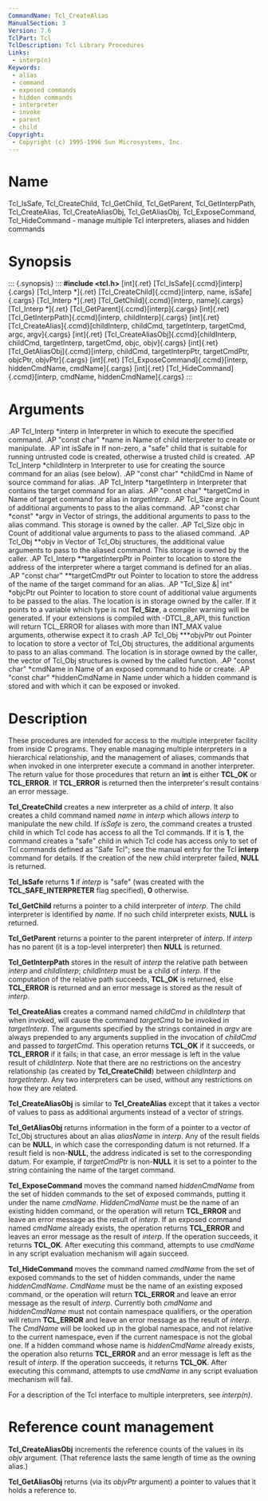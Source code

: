 ```yaml
---
CommandName: Tcl_CreateAlias
ManualSection: 3
Version: 7.6
TclPart: Tcl
TclDescription: Tcl Library Procedures
Links:
 - interp(n)
Keywords:
 - alias
 - command
 - exposed commands
 - hidden commands
 - interpreter
 - invoke
 - parent
 - child
Copyright:
 - Copyright (c) 1995-1996 Sun Microsystems, Inc.
---
```


# Name

Tcl_IsSafe, Tcl_CreateChild, Tcl_GetChild, Tcl_GetParent, Tcl_GetInterpPath, Tcl_CreateAlias, Tcl_CreateAliasObj, Tcl_GetAliasObj, Tcl_ExposeCommand, Tcl_HideCommand - manage multiple Tcl interpreters, aliases and hidden commands

# Synopsis

::: {.synopsis} :::
**#include <tcl.h>**
[int]{.ret} [Tcl_IsSafe]{.ccmd}[interp]{.cargs}
[Tcl_Interp *]{.ret} [Tcl_CreateChild]{.ccmd}[interp, name, isSafe]{.cargs}
[Tcl_Interp *]{.ret} [Tcl_GetChild]{.ccmd}[interp, name]{.cargs}
[Tcl_Interp *]{.ret} [Tcl_GetParent]{.ccmd}[interp]{.cargs}
[int]{.ret} [Tcl_GetInterpPath]{.ccmd}[interp, childInterp]{.cargs}
[int]{.ret} [Tcl_CreateAlias]{.ccmd}[childInterp, childCmd, targetInterp, targetCmd, argc, argv]{.cargs}
[int]{.ret} [Tcl_CreateAliasObj]{.ccmd}[childInterp, childCmd, targetInterp, targetCmd, objc, objv]{.cargs}
[int]{.ret} [Tcl_GetAliasObj]{.ccmd}[interp, childCmd, targetInterpPtr, targetCmdPtr, objcPtr, objvPtr]{.cargs}
[int]{.ret} [Tcl_ExposeCommand]{.ccmd}[interp, hiddenCmdName, cmdName]{.cargs}
[int]{.ret} [Tcl_HideCommand]{.ccmd}[interp, cmdName, hiddenCmdName]{.cargs}
:::

# Arguments

.AP Tcl_Interp *interp in Interpreter in which to execute the specified command. .AP "const char" *name in Name of child interpreter to create or manipulate. .AP int isSafe in If non-zero, a "safe" child that is suitable for running untrusted code is created, otherwise a trusted child is created. .AP Tcl_Interp *childInterp in Interpreter to use for creating the source command for an alias (see below). .AP "const char" *childCmd in Name of source command for alias. .AP Tcl_Interp *targetInterp in Interpreter that contains the target command for an alias. .AP "const char" *targetCmd in Name of target command for alias in *targetInterp*. .AP Tcl_Size argc in Count of additional arguments to pass to the alias command. .AP "const char *const" *argv in Vector of strings, the additional arguments to pass to the alias command. This storage is owned by the caller. .AP Tcl_Size objc in Count of additional value arguments to pass to the aliased command. .AP Tcl_Obj **objv in Vector of Tcl_Obj structures, the additional value arguments to pass to the aliased command. This storage is owned by the caller. .AP Tcl_Interp **targetInterpPtr in Pointer to location to store the address of the interpreter where a target command is defined for an alias. .AP "const char" **targetCmdPtr out Pointer to location to store the address of the name of the target command for an alias. .AP "Tcl_Size \&| int" *objcPtr out Pointer to location to store count of additional value arguments to be passed to the alias. The location is in storage owned by the caller. If it points to a variable which type is not **Tcl_Size**, a compiler warning will be generated. If your extensions is compiled with -DTCL_8_API, this function will return TCL_ERROR for aliases with more than INT_MAX value arguments, otherwise expect it to crash .AP Tcl_Obj ***objvPtr out Pointer to location to store a vector of Tcl_Obj structures, the additional arguments to pass to an alias command. The location is in storage owned by the caller, the vector of Tcl_Obj structures is owned by the called function. .AP "const char" *cmdName in Name of an exposed command to hide or create. .AP "const char" *hiddenCmdName in Name under which a hidden command is stored and with which it can be exposed or invoked. 

# Description

These procedures are intended for access to the multiple interpreter facility from inside C programs. They enable managing multiple interpreters in a hierarchical relationship, and the management of aliases, commands that when invoked in one interpreter execute a command in another interpreter. The return value for those procedures that return an **int** is either **TCL_OK** or **TCL_ERROR**. If **TCL_ERROR** is returned then the interpreter's result contains an error message.

**Tcl_CreateChild** creates a new interpreter as a child of *interp*. It also creates a child command named *name* in *interp* which allows *interp* to manipulate the new child. If *isSafe* is zero, the command creates a trusted child in which Tcl code has access to all the Tcl commands. If it is **1**, the command creates a "safe" child in which Tcl code has access only to set of Tcl commands defined as "Safe Tcl"; see the manual entry for the Tcl **interp** command for details. If the creation of the new child interpreter failed, **NULL** is returned.

**Tcl_IsSafe** returns **1** if *interp* is "safe" (was created with the **TCL_SAFE_INTERPRETER** flag specified), **0** otherwise.

**Tcl_GetChild** returns a pointer to a child interpreter of *interp*. The child interpreter is identified by *name*. If no such child interpreter exists, **NULL** is returned.

**Tcl_GetParent** returns a pointer to the parent interpreter of *interp*. If *interp* has no parent (it is a top-level interpreter) then **NULL** is returned.

**Tcl_GetInterpPath** stores in the result of *interp* the relative path between *interp* and *childInterp*; *childInterp* must be a child of *interp*. If the computation of the relative path succeeds, **TCL_OK** is returned, else **TCL_ERROR** is returned and an error message is stored as the result of *interp*.

**Tcl_CreateAlias** creates a command named *childCmd* in *childInterp* that when invoked, will cause the command *targetCmd* to be invoked in *targetInterp*. The arguments specified by the strings contained in *argv* are always prepended to any arguments supplied in the invocation of *childCmd* and passed to *targetCmd*. This operation returns **TCL_OK** if it succeeds, or **TCL_ERROR** if it fails; in that case, an error message is left in the value result of *childInterp*. Note that there are no restrictions on the ancestry relationship (as created by **Tcl_CreateChild**) between *childInterp* and *targetInterp*. Any two interpreters can be used, without any restrictions on how they are related.

**Tcl_CreateAliasObj** is similar to **Tcl_CreateAlias** except that it takes a vector of values to pass as additional arguments instead of a vector of strings.

**Tcl_GetAliasObj** returns information in the form of a pointer to a vector of Tcl_Obj structures about an alias *aliasName* in *interp*. Any of the result fields can be **NULL**, in which case the corresponding datum is not returned. If a result field is non-**NULL**, the address indicated is set to the corresponding datum. For example, if *targetCmdPtr* is non-**NULL** it is set to a pointer to the string containing the name of the target command.

**Tcl_ExposeCommand** moves the command named *hiddenCmdName* from the set of hidden commands to the set of exposed commands, putting it under the name *cmdName*. *HiddenCmdName* must be the name of an existing hidden command, or the operation will return **TCL_ERROR** and leave an error message as the result of *interp*. If an exposed command named *cmdName* already exists, the operation returns **TCL_ERROR** and leaves an error message as the result of *interp*. If the operation succeeds, it returns **TCL_OK**. After executing this command, attempts to use *cmdName* in any script evaluation mechanism will again succeed.

**Tcl_HideCommand** moves the command named *cmdName* from the set of exposed commands to the set of hidden commands, under the name *hiddenCmdName*. *CmdName* must be the name of an existing exposed command, or the operation will return **TCL_ERROR** and leave an error message as the result of *interp*. Currently both *cmdName* and *hiddenCmdName* must not contain namespace qualifiers, or the operation will return **TCL_ERROR** and leave an error message as the result of *interp*. The *CmdName* will be looked up in the global namespace, and not relative to the current namespace, even if the current namespace is not the global one. If a hidden command whose name is *hiddenCmdName* already exists, the operation also returns **TCL_ERROR** and an error message is left as the result of *interp*. If the operation succeeds, it returns **TCL_OK**. After executing this command, attempts to use *cmdName* in any script evaluation mechanism will fail.

For a description of the Tcl interface to multiple interpreters, see *interp(n)*.

# Reference count management

**Tcl_CreateAliasObj** increments the reference counts of the values in its *objv* argument. (That reference lasts the same length of time as the owning alias.)

**Tcl_GetAliasObj** returns (via its *objvPtr* argument) a pointer to values that it holds a reference to.

